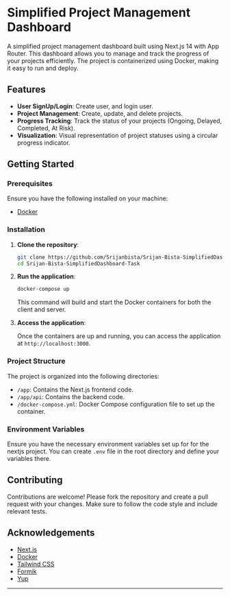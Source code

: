 # Simplified Project Management Dashboard

A simplified project management dashboard built using Next.js 14 with App Router. This dashboard allows you to manage and track the progress of your projects efficiently. The project is containerized using Docker, making it easy to run and deploy.

## Features
- **User SignUp/Login**: Create user, and login user.
- **Project Management**: Create, update, and delete projects.
- **Progress Tracking**: Track the status of your projects (Ongoing, Delayed, Completed, At Risk).
- **Visualization**: Visual representation of project statuses using a circular progress indicator.

## Getting Started

### Prerequisites

Ensure you have the following installed on your machine:

- [Docker](https://www.docker.com/get-started)
  
### Installation

1. **Clone the repository**:

    ```sh
    git clone https://github.com/Srijanbista/Srijan-Bista-SimplifiedDashboard-Task
    cd Srijan-Bista-SimplifiedDashboard-Task
    ```

2. **Run the application**:

    ```sh
    docker-compose up
    ```

    This command will build and start the Docker containers for both the client and server.

3. **Access the application**:

    Once the containers are up and running, you can access the application at `http://localhost:3000`.

### Project Structure

The project is organized into the following directories:

- `/app`: Contains the Next.js frontend code.
- `/app/api`: Contains the backend code.
- `/docker-compose.yml`: Docker Compose configuration file to set up the container.



### Environment Variables

Ensure you have the necessary environment variables set up for for the nextjs project. You can create `.env` file in the root directory and define your variables there.

## Contributing

Contributions are welcome! Please fork the repository and create a pull request with your changes. Make sure to follow the code style and include relevant tests.


## Acknowledgements

- [Next.js](https://nextjs.org/)
- [Docker](https://www.docker.com/)
- [Tailwind CSS](https://tailwindcss.com/)
- [Formik](https://formik.org/)
- [Yup](https://github.com/jquense/yup)

---


